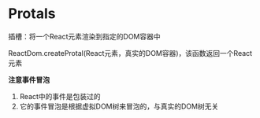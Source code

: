 # Protals

插槽：将一个React元素渲染到指定的DOM容器中

ReactDom.createProtal(React元素，真实的DOM容器)，该函数返回一个React元素

**注意事件冒泡**

1. React中的事件是包装过的
2. 它的事件冒泡是根据虚拟DOM树来冒泡的，与真实的DOM树无关
